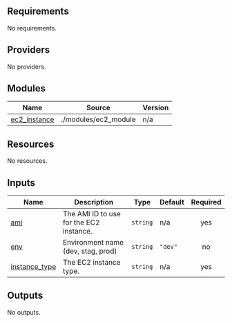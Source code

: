 ## Requirements

No requirements.

## Providers

No providers.

## Modules

| Name | Source | Version |
|------|--------|---------|
| <a name="module_ec2_instance"></a> [ec2\_instance](#module\_ec2\_instance) | ./modules/ec2_module | n/a |

## Resources

No resources.

## Inputs

| Name | Description | Type | Default | Required |
|------|-------------|------|---------|:--------:|
| <a name="input_ami"></a> [ami](#input\_ami) | The AMI ID to use for the EC2 instance. | `string` | n/a | yes |
| <a name="input_env"></a> [env](#input\_env) | Environment name (dev, stag, prod) | `string` | `"dev"` | no |
| <a name="input_instance_type"></a> [instance\_type](#input\_instance\_type) | The EC2 instance type. | `string` | n/a | yes |

## Outputs

No outputs.
